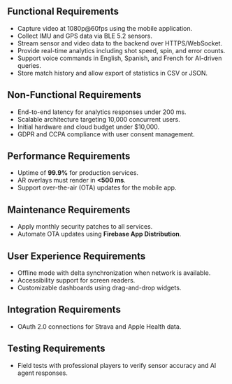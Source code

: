## Functional Requirements
- Capture video at 1080p@60fps using the mobile application.
- Collect IMU and GPS data via BLE 5.2 sensors.
- Stream sensor and video data to the backend over HTTPS/WebSocket.
- Provide real-time analytics including shot speed, spin, and error counts.
- Support voice commands in English, Spanish, and French for AI-driven queries.
- Store match history and allow export of statistics in CSV or JSON.

## Non-Functional Requirements
- End-to-end latency for analytics responses under 200 ms.
- Scalable architecture targeting 10,000 concurrent users.
- Initial hardware and cloud budget under $10,000.
- GDPR and CCPA compliance with user consent management.

## Performance Requirements
- Uptime of **99.9%** for production services.
- AR overlays must render in **<500 ms**.
- Support over-the-air (OTA) updates for the mobile app.

## Maintenance Requirements
- Apply monthly security patches to all services.
- Automate OTA updates using **Firebase App Distribution**.

## User Experience Requirements
- Offline mode with delta synchronization when network is available.
- Accessibility support for screen readers.
- Customizable dashboards using drag-and-drop widgets.

## Integration Requirements
- OAuth 2.0 connections for Strava and Apple Health data.

## Testing Requirements
- Field tests with professional players to verify sensor accuracy and AI agent responses.
